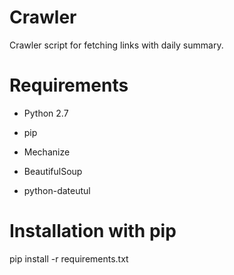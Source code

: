 # Crawler

Crawler script for fetching links with daily summary.

# Requirements

* Python 2.7
* pip

* Mechanize
* BeautifulSoup
* python-dateutul

# Installation with pip

pip install -r requirements.txt

